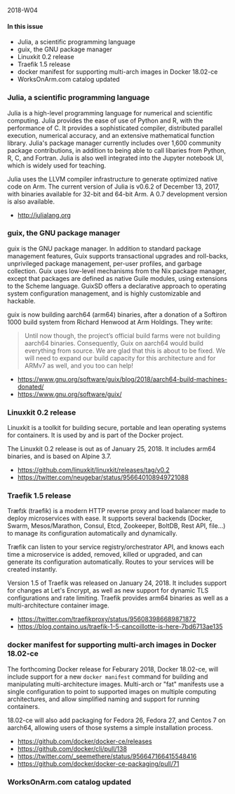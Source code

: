 2018-W04

#### In this issue

* Julia, a scientific programming language
* guix, the GNU package manager
* Linuxkit 0.2 release
* Traefik 1.5 release
* docker manifest for supporting multi-arch images in Docker 18.02-ce
* WorksOnArm.com catalog updated

### Julia, a scientific programming language

Julia is a high-level programming language for numerical and
scientific computing. Julia provides the ease of use of Python and
R, with the performance of C. It provides a sophisticated compiler,
distributed parallel execution, numerical accuracy, and an extensive
mathematical function library. Julia's package manager currently
includes over 1,600 community package contributions, in addition
to being able to call libaries from Python, R, C, and Fortran.
Julia is also well integrated into the Jupyter notebook UI, which
is widely used for teaching.

Julia uses the LLVM compiler infrastructure to generate optimized
native code on Arm. The current version of Julia is v0.6.2 of
December 13, 2017, with binaries available for 32-bit and 64-bit
Arm. A 0.7 development version is also available.

* http://julialang.org

### guix, the GNU package manager

guix is the GNU package manager.  In addition to standard package
management features, Guix supports transactional upgrades and
roll-backs, unprivileged package management, per-user profiles, and
garbage collection. Guix uses low-level mechanisms from the Nix
package manager, except that packages are defined as native Guile
modules, using extensions to the Scheme language. GuixSD offers a
declarative approach to operating system configuration management,
and is highly customizable and hackable.

guix is now building aarch64 (arm64) binaries, after a donation of
a Softiron 1000 build system from Richard Henwood at Arm Holdings.
They write:

> Until now though, the project’s official build farms were not
building aarch64 binaries. Consequently, Guix on aarch64 would build
everything from source. We are glad that this is about to be fixed.
We will need to expand our build capacity for this architecture and
for ARMv7 as well, and you too can help!

* https://www.gnu.org/software/guix/blog/2018/aarch64-build-machines-donated/
* https://www.gnu.org/software/guix/

### Linuxkit 0.2 release

Linuxkit is a toolkit for building secure, portable and lean operating
systems for containers. It is used by and is part of the Docker project.

The Linuxkit 0.2 release is out as of January 25, 2018. It includes
arm64 binaries, and is based on Alpine 3.7.

* https://github.com/linuxkit/linuxkit/releases/tag/v0.2
* https://twitter.com/neugebar/status/956640108949721088

### Traefik 1.5 release

Træfɪk (traefik) is a modern HTTP reverse proxy and load balancer
made to deploy microservices with ease. It supports several backends
(Docker, Swarm, Mesos/Marathon, Consul, Etcd, Zookeeper, BoltDB,
Rest API, file...) to manage its configuration automatically and
dynamically.

Træfik can listen to your service registry/orchestrator API, and
knows each time a microservice is added, removed, killed or upgraded,
and can generate its configuration automatically. Routes to your
services will be created instantly.

Version 1.5 of Traefik was released on January 24, 2018. It includes
support for changes at Let's Encrypt, as well as new support for
dynamic TLS configurations and rate limiting. Traefik provides
arm64 binaries as well as a multi-architecture container image.

* https://twitter.com/traefikproxy/status/956083986689871872
* https://blog.containo.us/traefik-1-5-cancoillotte-is-here-7bd6713ae135

### docker manifest for supporting multi-arch images in Docker 18.02-ce

The forthcoming Docker release for Feburary 2018, Docker 18.02-ce,
will include support for a new `docker manifest` command for
building and manipulating multi-architecture images. Multi-arch
or "fat" manifests use a single configuration to point to supported
images on multiple computing architectures, and allow simplified
naming and support for running containers.

18.02-ce will also add packaging for Fedora 26, Fedora 27, and
Centos 7 on aarch64, allowing users of those systems a simple
installation process. 

* https://github.com/docker/docker-ce/releases
* https://github.com/docker/cli/pull/138
* https://twitter.com/_seemethere/status/956647166415548416
* https://github.com/docker/docker-ce-packaging/pull/71

### WorksOnArm.com catalog updated


